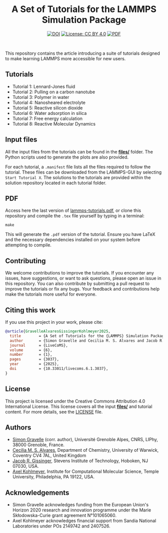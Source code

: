 <!--
WARNING: DO NOT MODIFY DIRECTLY THE README.md!
This README.md file was assembled using the sed command from the files listed in
"files.txt". See the script in "generateREADME.sh". To modify the content of 
the  README.md, modify the files listed in "files.txt", or add a new file to the
list in "files.txt".
-->



<div align="center">

# A Set of Tutorials for the LAMMPS Simulation Package

[![DOI](https://zenodo.org/badge/314814105.svg)](https://zenodo.org/doi/10.5281/zenodo.14747799)
[![License: CC BY 4.0](https://img.shields.io/badge/License-CC%20BY%204.0-blue.svg)](https://creativecommons.org/licenses/by/4.0/)
[![PDF](https://img.shields.io/badge/PDF-lammps--tutorials.pdf-blue.svg)](lammps-tutorials.pdf)

</div>

<br>

This repository contains the article introducing a suite of tutorials designed
to make learning LAMMPS more accessible for new users.

## Tutorials

- Tutorial 1: Lennard-Jones fluid
- Tutorial 2: Pulling on a carbon nanotube
- Tutorial 3: Polymer in water
- Tutorial 4: Nanosheared electrolyte
- Tutorial 5: Reactive silicon dioxide
- Tutorial 6: Water adsorption in silica
- Tutorial 7: Free energy calculation
- Tutorial 8: Reactive Molecular Dynamics

## Input files

All the input files from the tutorials can be found in the 
[**files/**](files/) folder. The Python scripts used to generate the plots 
are also provided.

For each tutorial, a `.manifest` file lists all the files required to 
follow the tutorial. These files can be downloaded from the LAMMPS-GUI by 
selecting `Start Tutorial X`. The solutions to the tutorials are provided 
within the solution repository located in each tutorial folder.

## PDF

Access here the last version of
[lammps-tutorials.pdf](lammps-tutorials.pdf), or clone this repository
and compile the `.tex` file yourself by typing in a terminal:
```
make
```
This will generate the `.pdf` version of the tutorial. Ensure you have LaTeX and the necessary dependencies installed on your system before attempting to compile.

## Contributing

We welcome contributions to improve the tutorials. If you encounter any issues, have suggestions, or want to ask questions, please open an issue in this repository. You can also contribute by submitting a pull request to improve the tutorials or fix any bugs.
Your feedback and contributions help make the tutorials more useful for everyone.

## Citing this work

If you use this project in your work, please cite:

```bibtex
@article{GravelleAlvaresGissingerKohlmeyer2025,
  title        = {A Set of Tutorials for the {LAMMPS} Simulation Package [Article v1.0]},
  author       = {Simon Gravelle and Cecilia M. S. Alvares and Jacob R. Gissinger and Axel Kohlmeyer},
  journal      = {LiveCoMS},
  volume       = {6},
  number       = {1},
  pages        = {3037},
  year         = {2025},
  doi          = {10.33011/livecoms.6.1.3037},
}
```

## License

This project is licensed under the Creative Commons Attribution 4.0 International License. This license covers all the input [**files/**](files/) and tutorial content. For more details, see the [LICENSE](LICENSE) file.

## Authors

- [Simon Gravelle](https://github.com/simongravelle) (corr. author),
  Université Grenoble Alpes, CNRS, LIPhy, 38000 Grenoble, France.
- [Cecilia M. S. Alvares](https://github.com/cecimarques),
  Department of Chemistry, University of Warwick, Coventry CV4 7AL, United Kingdom
- [Jacob R. Gissinger](https://www.stevens.edu/profile/jgissing),
  Stevens Institute of Technology, Hoboken, NJ 07030, USA.
- [Axel Kohlmeyer](https://sites.google.com/site/akohlmey),
  Institute for Computational Molecular Science, Temple University, Philadelphia,
  PA 19122, USA.



## Acknowledgements

- Simon Gravelle acknowledges funding from the European Union's Horizon 2020
  research and innovation programme under the Marie Skłodowska-Curie grant
  agreement N°101065060.
- Axel Kohlmeyer acknowledges financial support from Sandia National Laboratories
  under POs 2149742 and 2407526.



